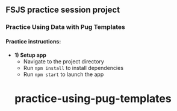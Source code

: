 ## FSJS practice session project

### Practice Using Data with Pug Templates

#### Practice instructions:

* **1) Setup app**
  * Navigate to the project directory
  * Run `npm install` to install dependencies
  * Run `npm start` to launch the app
  # practice-using-pug-templates
